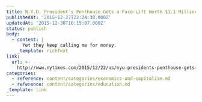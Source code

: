 ```yaml
---
title: N.Y.U. President’s Penthouse Gets a Face-Lift Worth $1.1 Million (or More)
publishedAt: '2015-12-27T22:24:38.000Z'
updatedAt: '2015-12-30T16:15:07.000Z'
status: publish
body:
  - content: |
      Yet they keep calling me for money.
    _template: richText
link:
  url: >-
    http://www.nytimes.com/2015/12/22/us/nyu-presidents-penthouse-gets-a-1-1-million-face-lift.html
categories:
  - reference: content/categories/economics-and-capitalism.md
  - reference: content/categories/education.md
_template: link
---
```



